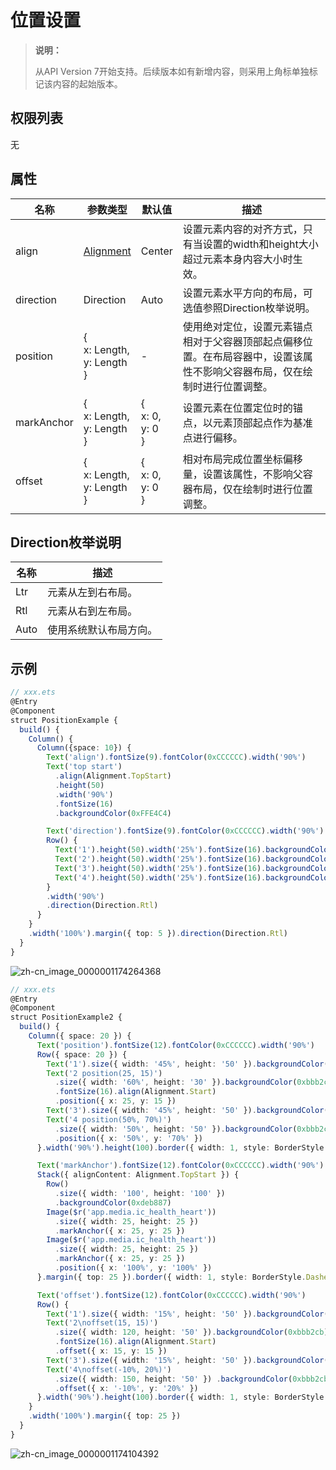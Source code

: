 # 位置设置

>  **说明：**
>
>  从API Version 7开始支持。后续版本如有新增内容，则采用上角标单独标记该内容的起始版本。


## 权限列表

无


## 属性


| 名称         | 参数类型                                     | 默认值                                  | 描述                                       |
| ---------- | ---------------------------------------- | ------------------------------------ | ---------------------------------------- |
| align      | [Alignment](ts-appendix-enums.md#alignment枚举说明) | Center                               | 设置元素内容的对齐方式，只有当设置的width和height大小超过元素本身内容大小时生效。 |
| direction  | Direction                                | Auto                                 | 设置元素水平方向的布局，可选值参照Direction枚举说明。          |
| position   | {<br/>x:&nbsp;Length,<br/>y:&nbsp;Length<br/>} | -                                    | 使用绝对定位，设置元素锚点相对于父容器顶部起点偏移位置。在布局容器中，设置该属性不影响父容器布局，仅在绘制时进行位置调整。 |
| markAnchor | {<br/>x:&nbsp;Length,<br/>y:&nbsp;Length<br/>} | {<br/>x:&nbsp;0,<br/>y:&nbsp;0<br/>} | 设置元素在位置定位时的锚点，以元素顶部起点作为基准点进行偏移。          |
| offset     | {<br/>x:&nbsp;Length,<br/>y:&nbsp;Length<br/>} | {<br/>x:&nbsp;0,<br/>y:&nbsp;0<br/>} | 相对布局完成位置坐标偏移量，设置该属性，不影响父容器布局，仅在绘制时进行位置调整。 |

## Direction枚举说明

| 名称   | 描述          |
| ---- | ----------- |
| Ltr  | 元素从左到右布局。   |
| Rtl  | 元素从右到左布局。   |
| Auto | 使用系统默认布局方向。 |

## 示例

```ts
// xxx.ets
@Entry
@Component
struct PositionExample {
  build() {
    Column() {
      Column({space: 10}) {
        Text('align').fontSize(9).fontColor(0xCCCCCC).width('90%')
        Text('top start')
          .align(Alignment.TopStart)
          .height(50)
          .width('90%')
          .fontSize(16)
          .backgroundColor(0xFFE4C4)

        Text('direction').fontSize(9).fontColor(0xCCCCCC).width('90%')
        Row() {
          Text('1').height(50).width('25%').fontSize(16).backgroundColor(0xF5DEB3)
          Text('2').height(50).width('25%').fontSize(16).backgroundColor(0xD2B48C)
          Text('3').height(50).width('25%').fontSize(16).backgroundColor(0xF5DEB3)
          Text('4').height(50).width('25%').fontSize(16).backgroundColor(0xD2B48C)
        }
        .width('90%')
        .direction(Direction.Rtl)
      }
    }
    .width('100%').margin({ top: 5 }).direction(Direction.Rtl)
  }
}
```

![zh-cn_image_0000001174264368](figures/zh-cn_image_0000001174264368.gif)

```ts
// xxx.ets
@Entry
@Component
struct PositionExample2 {
  build() {
    Column({ space: 20 }) {
      Text('position').fontSize(12).fontColor(0xCCCCCC).width('90%')
      Row({ space: 20 }) {
        Text('1').size({ width: '45%', height: '50' }).backgroundColor(0xdeb887).border({ width: 1 }) .fontSize(16)
        Text('2 position(25, 15)')
          .size({ width: '60%', height: '30' }).backgroundColor(0xbbb2cb).border({ width: 1 })
          .fontSize(16).align(Alignment.Start)
          .position({ x: 25, y: 15 })
        Text('3').size({ width: '45%', height: '50' }).backgroundColor(0xdeb887).border({ width: 1 }).fontSize(16)
        Text('4 position(50%, 70%)')
          .size({ width: '50%', height: '50' }).backgroundColor(0xbbb2cb).border({ width: 1 }).fontSize(16)
          .position({ x: '50%', y: '70%' })
      }.width('90%').height(100).border({ width: 1, style: BorderStyle.Dashed })

      Text('markAnchor').fontSize(12).fontColor(0xCCCCCC).width('90%')
      Stack({ alignContent: Alignment.TopStart }) {
        Row()
          .size({ width: '100', height: '100' })
          .backgroundColor(0xdeb887)
        Image($r('app.media.ic_health_heart'))
          .size({ width: 25, height: 25 })
          .markAnchor({ x: 25, y: 25 })
        Image($r('app.media.ic_health_heart'))
          .size({ width: 25, height: 25 })
          .markAnchor({ x: 25, y: 25 })
          .position({ x: '100%', y: '100%' })
      }.margin({ top: 25 }).border({ width: 1, style: BorderStyle.Dashed })

      Text('offset').fontSize(12).fontColor(0xCCCCCC).width('90%')
      Row() {
        Text('1').size({ width: '15%', height: '50' }).backgroundColor(0xdeb887).border({ width: 1 }).fontSize(16)
        Text('2\noffset(15, 15)')
          .size({ width: 120, height: '50' }).backgroundColor(0xbbb2cb).border({ width: 1 })
          .fontSize(16).align(Alignment.Start)
          .offset({ x: 15, y: 15 })
        Text('3').size({ width: '15%', height: '50' }).backgroundColor(0xdeb887).border({ width: 1 }).fontSize(16)
        Text('4\noffset(-10%, 20%)')
          .size({ width: 150, height: '50' }) .backgroundColor(0xbbb2cb).border({ width: 1 }).fontSize(16)
          .offset({ x: '-10%', y: '20%' })
      }.width('90%').height(100).border({ width: 1, style: BorderStyle.Dashed })
    }
    .width('100%').margin({ top: 25 })
  }
}
```

![zh-cn_image_0000001174104392](figures/zh-cn_image_0000001174104392.gif)
